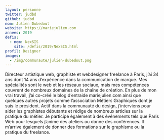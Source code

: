 ```yaml
---
layout: personne
twitter: judbd
github: judbd
nom: Julien Dubedout
website: https://mariejulien.com
annees: 2019
defis:
  - nom: NexSIS
    site: /defis/2019/NexSIS.html
profil: Designer
images:
  - /img/communaute/julien-dubedout.png
---
```

Directeur artistique web, graphiste et webdesigner freelance à Paris, j’ai 34 ans dont 14 ans d’expérience dans la communication de marque. Mes spécialités sont le web et les réseaux sociaux, mais mes compétences couvrent de nombreux domaines de la chaîne de création. En plus de mon vrai travail, j’ai co-créé le blog d’entraide mariejulien.com ainsi que quelques autres projets comme l’association Métiers Graphiques dont je suis le président. Actif dans la communauté du design, j’interviens pour aider les graphistes débutants et rédige de nombreux articles sur la pratique du métier. Je participe également à des événements tels que Paris Web pour lesquels j’anime des ateliers ou donne des conférences. Il m’arrive également de donner des formations sur le graphisme ou la pratique du freelance.
